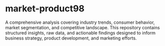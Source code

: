 # market-product98
A comprehensive analysis covering industry trends, consumer behavior, market segmentation, and competitive landscape. This repository contains structured insights, raw data, and actionable findings designed to inform business strategy, product development, and marketing efforts.  
